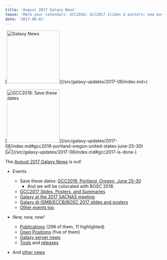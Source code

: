 ```yaml
---
title: 'August 2017 Galaxy News'
tease: 'Mark your calendars: GCC2018; GCC2017 slides & posters; new events, pubs, openings, servers, tools, ...'
date: '2017-08-01'
---
```

<div class='right'>
[<img src="/src/images/galaxy-logos/GalaxyNews.png" alt="Galaxy News" width="170" />](/src/galaxy-updates/2017-08/index.md>)<br /><br />
[<img src="/src/images/logos/gcc-bosc-2018-logo-300.png" alt="GCC2018: Save these dates" width="170" />](/src/galaxy-updates/2017-08/index.md#gcc2018-portland-oregon-united-states-june-25-30)<br />
[<img src="/src/images/logos/gcc2017-logo-300.png' alt='2017 Galaxy Community Conference (GCC2017)' width="170" />](/src/galaxy-updates/2017-08/index.md#gcc2017-is-done-)
</div>

The [August 2017 Galaxy News](/src/galaxy-updates/2017-08/index.md) is out!  

* Events
  * Save these dates: [GCC2018: Portland, Oregon, June 25-30](/src/galaxy-updates/2017-08/index.md#gcc2018-portland-oregon-united-states-june-25-30)
    * And we will be colocated with BOSC 2018.
  * [GCC2017 Slides, Posters, and Summaries](/src/galaxy-updates/2017-08/index.md#gcc2017-is-done-)
  * [Galaxy at the 2017 SACNAS meeting](/src/galaxy-updates/2017-08/index.md#galaxy-and-cyverse-and-the-carpentries-at-2017-sacnas-meeting)
  * [Galaxy @ ISMB/ECCB/BOSC 2017 slides and posters](/src/galaxy-updates/2017-08/index.md#galaxy-ismb-eccb-bosc-2017-slides-and-posters-are-available)
  * [Other events too](/src/galaxy-updates/2017-08/index.md#all-events)

* *New, new, new!*
  * [Publications](/src/galaxy-updates/2017-08/index.md#new-publications) (298 of them, 11 highlighted)
  * [Open Positions](/src/galaxy-updates/2017-08/index.md#who-s-hiring) (five of them)
  * [Galaxy server news](/src/galaxy-updates/2017-08/index.md#public-galaxy-server-news)
  * [Tools](/src/galaxy-updates/2017-08/index.md#tools) and [releases](/src/galaxy-updates/2017-08/index.md#releases)
* And [other news](/src/galaxy-updates/2017-08/index.md#other-news)

